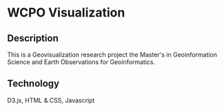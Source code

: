 # WCPO Visualization
## Description
This is a Geovisualization research project the Master's in Geoinformation Science and Earth Observations for Geoinformatics.

## Technology
D3.js, HTML & CSS, Javascript